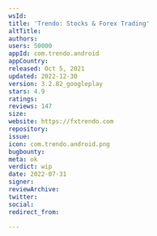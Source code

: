 ```yaml
---
wsId: 
title: 'Trendo: Stocks & Forex Trading'
altTitle: 
authors: 
users: 50000
appId: com.trendo.android
appCountry: 
released: Oct 5, 2021
updated: 2022-12-30
version: 3.2.82_googleplay
stars: 4.9
ratings: 
reviews: 147
size: 
website: https://fxtrendo.com
repository: 
issue: 
icon: com.trendo.android.png
bugbounty: 
meta: ok
verdict: wip
date: 2022-07-31
signer: 
reviewArchive: 
twitter: 
social: 
redirect_from: 

---
```


